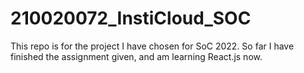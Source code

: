 # 210020072_InstiCloud_SOC
This repo is for the project I have chosen for SoC 2022. So far I have finished the assignment given, and am learning React.js now.
